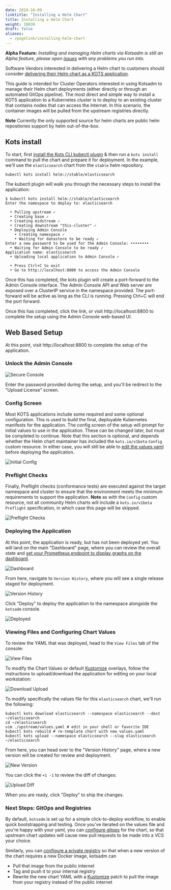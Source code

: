 ```yaml
---
date: 2019-10-09
linktitle: "Installing a Helm Chart"
title: Installing a Helm Chart
weight: 10030
draft: false
aliases: 
  - /pagelink/installing-helm-chart
---
```

**Alpha Feature:** *Installing and managing Helm charts via Kotsadm is still an Alpha feature, please open [issues](https://github.com/replicatedhq/kots/issues) with any problems you run into.*

Software Vendors interested in delivering a Helm chart to customers should consider [delivering their Helm chart as a KOTS application](/vendor/helm/using-helm-charts/).

This guide is intended for Cluster Operators interested in using Kotsadm to manage their Helm chart deployments (either directly or through an automated GitOps pipeline). The most direct and simple way to install a KOTS application to a Kubernetes cluster is to deploy to an existing cluster that contains nodes that can access the Internet. In this scenario, the container images will be pulled from the upstream registries directly.

**Note** Currently the only supported source for helm charts are public helm repositories support by helm out-of-the-box.

## Kots install
To start, first [install the Kots CLI kubectl plugin](/kots-cli/getting-started/) & then run a `kots install` command to pull the chart and prepare it for deployment. In the example, we'll use the `elasticsearch` chart from the `stable` helm repository.

```shell
kubectl kots install helm://stable/elasticsearch
```

The kubectl plugin will walk you through the necessary steps to install the application:

```shell
$ kubectl kots install helm://stable/elasticsearch
Enter the namespace to deploy to: elasticsearch

  • Pulling upstream ✓
  • Creating base ✓
  • Creating midstream ✓
  • Creating downstream "this-cluster" ✓
  • Deploying Admin Console
    • Creating namespace ✓
    • Waiting for datastore to be ready ✓
Enter a new password to be used for the Admin Console: ••••••••
  • Waiting for Admin Console to be ready ✓
Application name: elasticsearch
  • Uploading local application to Admin Console ✓

  • Press Ctrl+C to exit
  • Go to http://localhost:8800 to access the Admin Console
```

Once this has completed, the kots plugin will create a port-forward to the Admin Console interface. The Admin Console API and Web server are exposed over a ClusterIP service in the namespace provided. The port-forward will be active as long as the CLI is running. Pressing Ctrl+C will end the port forward.

Once this has completed, click the link, or visit http://localhost:8800 to complete the setup using the Admin Console web-based UI.

## Web Based Setup

At this point, visit http://localhost:8800 to complete the setup of the application.

### Unlock the Admin Console
![Secure Console](/images/secure-console.png)

Enter the password provided during the setup, and you'll be redirect to the "Upload License" screen.

### Config Screen
Most KOTS applications include some required and some optional configuration. This is used to build the final, deployable Kubernetes manifests for the application. The config screen of the setup will prompt for initial values to use in the application. These can be changed later, but must be completed to continue. Note that this section is optional, and depends whether the Helm chart maintainer has included the `kots.io/v1beta` `Config` custom resource. In either case, you will still be able to [edit the values.yaml](#viewing-files-and-configuring-chart-values) before deploying the application.

![Initial Config](/images/initial-config.png)

### Preflight Checks
Finally, Preflight checks (conformance tests) are executed against the target namespace and cluster to ensure that the environment meets the minimum requirements to support the application. **Note** as with the `Config` custom resource, not all community Helm charts will include a `kots.io/v1beta` `Preflight` specification, in which case this page will be skipped.

![Preflight Checks](/images/preflight-checks.png)

### Deploying the Application

At this point, the application is ready, but has not been deployed yet. You will land on the main "Dashboard" page, where you can review the overall state and [set your Prometheus endpoint to display graphs on the dashboard](../../monitoring/existing-prometheus).


![Dashboard](/images/kotsadm-helm-main-dashboard.png)

From here, navigate to `Version History`, where you will see a single release staged for deployment.

![Version History](/images/kotsadm-helm-version-history.png)

Click "Deploy" to deploy the application to the namespace alongside the `kotsadm` console.

![Deployed](/images/kotsadm-helm-version-deployed.png)

### Viewing Files and Configuring Chart Values

To review the YAML that was deployed, head to the `View Files` tab of the console:


![View Files](/images/kotsadm-helm-view-files.png)

To modify the Chart Values or default [Kustomize](https://kustomize.io) overlays, follow the instructions to upload/download the application for editing on your local workstation:


![Download Upload](/images/kotsadm-helm-download-upload.png)

To modify specifically the values file for this `elasticsearch` chart, we'll run the following:

```shell
kubectl kots download elasticsearch --namespace elasticsearch --dest ~/elasticsearch
cd ~/elasticsearch
vim ./upstream/values.yaml # edit in your shell or favorite IDE
kubectl kots rebuild # re-template chart with new values.yaml
kubectl kots upload --namespace elasticsearch --slug elasticsearch ~/elasticsearch
```

From here, you can head over to the "Version History" page, where a new version will be created for review and deployment.


![New Version](/images/kotsadm-helm-upload-changes.png)

You can click the `+1 -1` to review the diff of changes:


![Upload Diff](/images/kotsadm-helm-upload-diff.png)

When you are ready, click "Deploy" to ship the changes.


### Next Steps: GitOps and Registries

By default, `kotsadm` is set up for a simple click-to-deploy workflow, to enable quick bootstrapping and testing. Once you've iterated on the values file and you're happy with your yaml, you can [configure gitops](../../gitops) for the chart, so that upstream chart updates will cause new pull requests to be made into a VCS your choice.

Similarly, you can [configure a private registry](/kotsadm/registries/self-hosted-registry/) so that when a new version of the chart requires a new Docker image, kotsadm can

- Pull that image from the public internet
- Tag and push it to your internal registry
- Rewrite the new chart YAML with a [Kustomize](https://kustomize.io) patch to pull the image from your registry instead of the public internet
